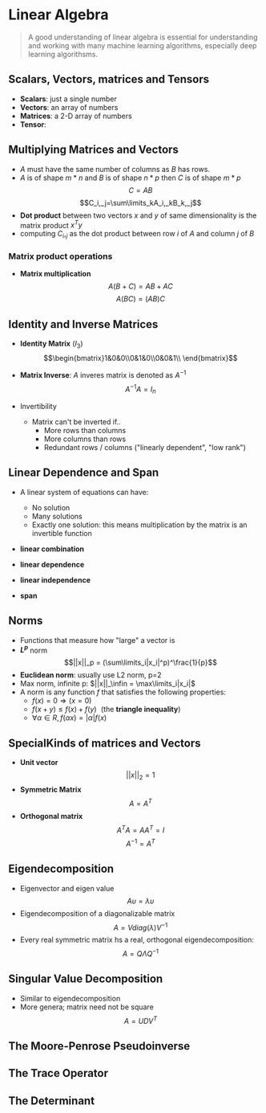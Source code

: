 # Linear Algebra

> A good understanding of linear algebra is essential for understanding and working with many machine learning algorithms, especially deep learning algorithsms.


## Scalars, Vectors, matrices and Tensors
* **Scalars**: just a single number
* **Vectors**: an array of numbers
* **Matrices**: a 2-D array of numbers
* **Tensor**: 

## Multiplying Matrices and Vectors
* $A$ must have the same number of columns as $B$ has rows.
* $A$ is of shape $m*n$ and $B$ is of shape $n*p$ then $C$ is of shape $m*p$
$$C = AB$$
$$C_i,_j=\sum\limits_kA_i,_kB_k,_j$$
* **Dot product** between two vectors $x$ and $y$ of same dimensionality is the matrix product $x^Ty$
* computing $C_i,_j$ as the dot product between row $i$ of $A$ and column $j$ of $B$
### Matrix product operations
* **Matrix multiplication**
$$A(B+C) = AB + AC$$
$$A(BC) = (AB)C$$

## Identity and Inverse Matrices
* **Identity Matrix** ($I_3$)
$$\begin{bmatrix}1&0&0\\0&1&0\\0&0&1\\ \end{bmatrix}$$

* **Matrix Inverse**: $A$ inveres matrix is denoted as $A^{-1}$
$$A^{-1}A=I_n$$

* Invertibility
    * Matrix can't be inverted if..
        * More rows than columns
        * More columns than rows
        * Redundant rows / columns ("linearly dependent", "low rank")

## Linear Dependence and Span
* A linear system of equations can have:
    * No solution
    * Many solutions
    * Exactly one solution: this means multiplication by the matrix is an invertible function  

* **linear combination**
* **linear dependence**
* **linear independence**
* **span**
## Norms
* Functions that measure how "large" a vector is
* **$L^p$** norm
$$||x||_p = (\sum\limits_i|x_i|^p)^\frac{1}{p}$$
* **Euclidean norm**: usually use L2 norm, p=2 
* Max norm, infinite p: $||x||_\infin = \max\limits_i|x_i|$
* A norm is any function $f$ that satisfies the following properties:
    * $f(x) = 0 \Rightarrow (x=0)$
    * $f(x+y) \leq f(x) + f(y) \,\,$ (the **triangle inequality**)
    * $\forall\alpha \in R, f(\alpha x) = |\alpha|f(x)$

## SpecialKinds of matrices and Vectors
* **Unit vector**
$$||x||_2 = 1$$
* **Symmetric Matrix**
$$A = A^T$$
* **Orthogonal matrix**
$$A^TA = AA^T = I$$
$$A^{-1} = A^T$$

## Eigendecomposition
* Eigenvector and eigen value
$$A\upsilon = \lambda\upsilon$$
* Eigendecomposition of a diagonalizable matrix
$$A=Vdiag(\lambda)V^{-1}$$
* Every real symmetric matrix hs a real, orthogonal eigendecomposition:
$$A = Q\Lambda Q^{-1}$$

## Singular Value Decomposition
* Similar to eigendecomposition
* More genera; matrix need not be square
$$A = UDV^T$$

## The Moore-Penrose Pseudoinverse

## The Trace Operator

## The Determinant

